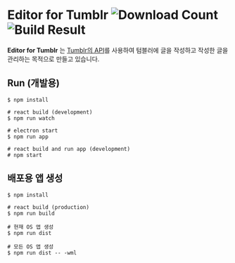 # Editor for Tumblr ![Download Count][download_count] ![Build Result][build_result]

[download_count]: https://img.shields.io/github/downloads/joostory/tumblr-editor/total.svg
[build_result]: https://github.com/joostory/tumblr-editor/workflows/Build/badge.svg

**Editor for Tumblr** 는 [Tumblr의 API](https://www.tumblr.com/docs/en/api/v2)를 사용하여 텀블러에 글을 작성하고 작성한 글을 관리하는 목적으로 만들고 있습니다.

## Run (개발용)

```
$ npm install

# react build (development)
$ npm run watch

# electron start
$ npm run app

# react build and run app (development)
# npm start
```

## 배포용 앱 생성

```
$ npm install

# react build (production)
$ npm run build

# 현재 OS 앱 생성
$ npm run dist

# 모든 OS 앱 생성
$ npm run dist -- -wml
```
